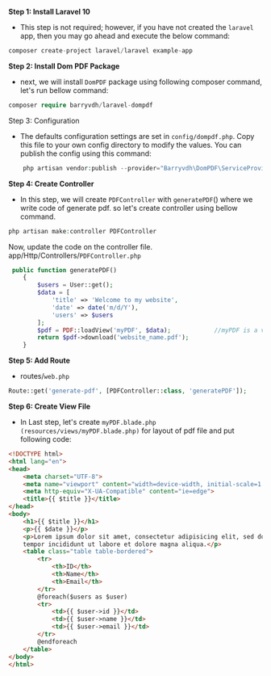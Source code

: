 **Step 1: Install Laravel 10**
* This step is not required; however, if you have not created the `laravel` app, then you may go ahead and execute the below command:

```php
composer create-project laravel/laravel example-app
```

**Step 2: Install Dom PDF Package**
* next, we will install `DomPDF` package using following composer command, let's run bellow command:

```php
composer require barryvdh/laravel-dompdf
```

Step 3:  Configuration
* The defaults configuration settings are set in `config/dompdf.php`. Copy this file to your own config directory to modify the values. You can publish the config using this command:

```php
    php artisan vendor:publish --provider="Barryvdh\DomPDF\ServiceProvider"
```

**Step 4: Create Controller**
* In this step, we will create `PDFController` with `generatePDF`() where we write code of generate pdf. so let's create controller using bellow command.

```php
php artisan make:controller PDFController
```

Now, update the code on the controller file.
app/Http/Controllers/`PDFController.php`

```php
 public function generatePDF()
    {
        $users = User::get();
        $data = [
            'title' => 'Welcome to my website',
            'date' => date('m/d/Y'),
            'users' => $users
        ]; 
        $pdf = PDF::loadView('myPDF', $data);            //myPDF is a view file
        return $pdf->download('website_name.pdf');
    }
```

**Step 5: Add Route**
* routes/`web.php`

```php
Route::get('generate-pdf', [PDFController::class, 'generatePDF']);
```

**Step 6: Create View File**
* In Last step, let's create `myPDF.blade.php (resources/views/myPDF.blade.php)` for layout of pdf file and put following code:

```html
<!DOCTYPE html>
<html lang="en">
<head>
    <meta charset="UTF-8">
    <meta name="viewport" content="width=device-width, initial-scale=1.0">
    <meta http-equiv="X-UA-Compatible" content="ie=edge">
    <title>{{ $title }}</title>
</head>
<body>
    <h1>{{ $title }}</h1>
    <p>{{ $date }}</p>
    <p>Lorem ipsum dolor sit amet, consectetur adipisicing elit, sed do eiusmod
    tempor incididunt ut labore et dolore magna aliqua.</p>
    <table class="table table-bordered">
        <tr>
            <th>ID</th>
            <th>Name</th>
            <th>Email</th>
        </tr>
        @foreach($users as $user)
        <tr>
            <td>{{ $user->id }}</td>
            <td>{{ $user->name }}</td>
            <td>{{ $user->email }}</td>
        </tr>
        @endforeach
    </table>
</body>
</html>
```

